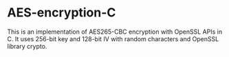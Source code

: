 # AES-encryption-C
This is an implementation of AES265-CBC encryption with OpenSSL APIs in C. It uses 256-bit key and 128-bit IV with random characters and OpenSSL library crypto.
